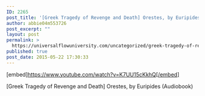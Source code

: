 ```yaml
---
ID: 2265
post_title: '[Greek Tragedy of Revenge and Death] Orestes, by Euripides (Audiobook)'
author: abbie04m553726
post_excerpt: ""
layout: post
permalink: >
  https://universalflowuniversity.com/uncategorized/greek-tragedy-of-revenge-and-death-orestes-by-euripides-audiobook/
published: true
post_date: 2015-05-22 17:30:33
---
```

[embed]https://www.youtube.com/watch?v=K7UU15cKkhQ[/embed]<br>
<p>[Greek Tragedy of Revenge and Death] Orestes, by Euripides (Audiobook)</p>